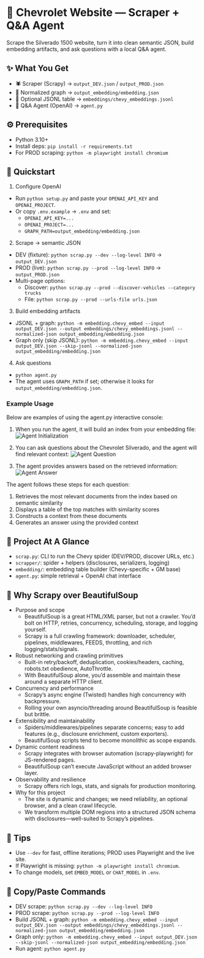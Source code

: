 # 🚗 Chevrolet Website — Scraper + Q&A Agent

Scrape the Silverado 1500 website, turn it into clean semantic JSON, build embedding artifacts, and ask questions with a local Q&A agent.

## ✨ What You Get

- 🕷️ Scraper (Scrapy) → `output_DEV.json` / `output_PROD.json`
- 🧱 Normalized graph → `output_embedding/embedding.json`
- 🧠 Optional JSONL table → `embeddings/chevy_embeddings.jsonl`
- 🤖 Q&A Agent (OpenAI) → `agent.py`

## ⚙️ Prerequisites

- Python 3.10+
- Install deps: `pip install -r requirements.txt`
- For PROD scraping: `python -m playwright install chromium`

## 🚀 Quickstart

1. Configure OpenAI

- Run `python setup.py` and paste your `OPENAI_API_KEY` and `OPENAI_PROJECT`.
- Or copy `.env.example` → `.env` and set:
  - `OPENAI_API_KEY=...`
  - `OPENAI_PROJECT=...`
  - `GRAPH_PATH=output_embedding/embedding.json`

2. Scrape → semantic JSON

- DEV (fixture): `python scrap.py --dev --log-level INFO` → `output_DEV.json`
- PROD (live): `python scrap.py --prod --log-level INFO` → `output_PROD.json`
- Multi-page options:
  - Discover: `python scrap.py --prod --discover-vehicles --category trucks`
  - File: `python scrap.py --prod --urls-file urls.json`

3. Build embedding artifacts

- JSONL + graph:
  `python -m embedding.chevy_embed --input output_DEV.json --output embeddings/chevy_embeddings.jsonl --normalized-json output_embedding/embedding.json`
- Graph only (skip JSONL):
  `python -m embedding.chevy_embed --input output_DEV.json --skip-jsonl --normalized-json output_embedding/embedding.json`

4. Ask questions

- `python agent.py`
- The agent uses `GRAPH_PATH` if set; otherwise it looks for `output_embedding/embedding.json`.

### Example Usage

Below are examples of using the agent.py interactive console:

1. When you run the agent, it will build an index from your embedding file:
   ![Agent Initialization](imgs/Screenshot%202025-09-01%20at%2010.23.52%20PM.jpg)

2. You can ask questions about the Chevrolet Silverado, and the agent will find relevant context:
   ![Agent Question](imgs/Screenshot%202025-09-01%20at%2010.24.08%20PM.jpg)

3. The agent provides answers based on the retrieved information:
   ![Agent Answer](imgs/Screenshot%202025-09-01%20at%2010.52.04%20PM.jpg)

The agent follows these steps for each question:

1. Retrieves the most relevant documents from the index based on semantic similarity
2. Displays a table of the top matches with similarity scores
3. Constructs a context from these documents
4. Generates an answer using the provided context

## 📂 Project At A Glance

- `scrap.py`: CLI to run the Chevy spider (DEV/PROD, discover URLs, etc.)
- `scrapper/`: spider + helpers (disclosures, serializers, logging)
- `embedding/`: embedding table builder (Chevy-specific + GM base)
- `agent.py`: simple retrieval + OpenAI chat interface

## 🧠 Why Scrapy over BeautifulSoup

- Purpose and scope
  - BeautifulSoup is a great HTML/XML parser, but not a crawler. You’d bolt on HTTP, retries, concurrency, scheduling, storage, and logging yourself.
  - Scrapy is a full crawling framework: downloader, scheduler, pipelines, middlewares, FEEDS, throttling, and rich logging/stats/signals.
- Robust networking and crawling primitives
  - Built-in retry/backoff, deduplication, cookies/headers, caching, robots.txt obedience, AutoThrottle.
  - With BeautifulSoup alone, you’d assemble and maintain these around a separate HTTP client.
- Concurrency and performance
  - Scrapy’s async engine (Twisted) handles high concurrency with backpressure.
  - Rolling your own asyncio/threading around BeautifulSoup is feasible but brittle.
- Extensibility and maintainability
  - Spiders/middlewares/pipelines separate concerns; easy to add features (e.g., disclosure enrichment, custom exporters).
  - BeautifulSoup scripts tend to become monolithic as scope expands.
- Dynamic content readiness
  - Scrapy integrates with browser automation (scrapy-playwright) for JS-rendered pages.
  - BeautifulSoup can’t execute JavaScript without an added browser layer.
- Observability and resilience
  - Scrapy offers rich logs, stats, and signals for production monitoring.
- Why for this project
  - The site is dynamic and changes; we need reliability, an optional browser, and a clean crawl lifecycle.
  - We transform multiple DOM regions into a structured JSON schema with disclosures—well-suited to Scrapy’s pipelines.

## 🧩 Tips

- Use `--dev` for fast, offline iterations; PROD uses Playwright and the live site.
- If Playwright is missing: `python -m playwright install chromium`.
- To change models, set `EMBED_MODEL` or `CHAT_MODEL` in `.env`.

## 📜 Copy/Paste Commands

- DEV scrape: `python scrap.py --dev --log-level INFO`
- PROD scrape: `python scrap.py --prod --log-level INFO`
- Build JSONL + graph: `python -m embedding.chevy_embed --input output_DEV.json --output embeddings/chevy_embeddings.jsonl --normalized-json output_embedding/embedding.json`
- Graph only: `python -m embedding.chevy_embed --input output_DEV.json --skip-jsonl --normalized-json output_embedding/embedding.json`
- Run agent: `python agent.py`
